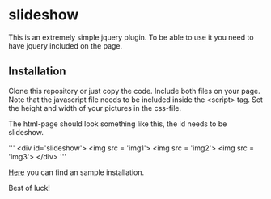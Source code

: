 slideshow
=========

This is an extremely simple jquery plugin. To be able to use it you need to have jquery included on the page.

Installation
-------------
Clone this repository or just copy the code. Include both files on your page. Note that the javascript file needs to be included inside the \<script> tag.
Set the height and width of your pictures in the css-file.

The html-page should look something like this, the id needs to be slideshow.

'''
\<div id='slideshow'>
\<img src = 'img1'>
\<img src = 'img2'>
\<img src = 'img3'>
\</div>
'''

[Here](http://www.student.bth.se/~frpe13/javascript/kmom03/slideshow.php) you can find an sample installation. 

Best of luck!
